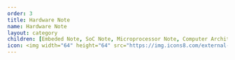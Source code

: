 ```yaml
---
order: 3
title: Hardware Note
name: Hardware Note
layout: category
children: [Embeded Note, SoC Note, Microprocessor Note, Computer Architecture Note]
icon: <img width="64" height="64" src="https://img.icons8.com/external-flaticons-lineal-color-flat-icons/64/external-hardware-technology-ecommerce-flaticons-lineal-color-flat-icons.png" alt="external-hardware-technology-ecommerce-flaticons-lineal-color-flat-icons"/>
---
```

